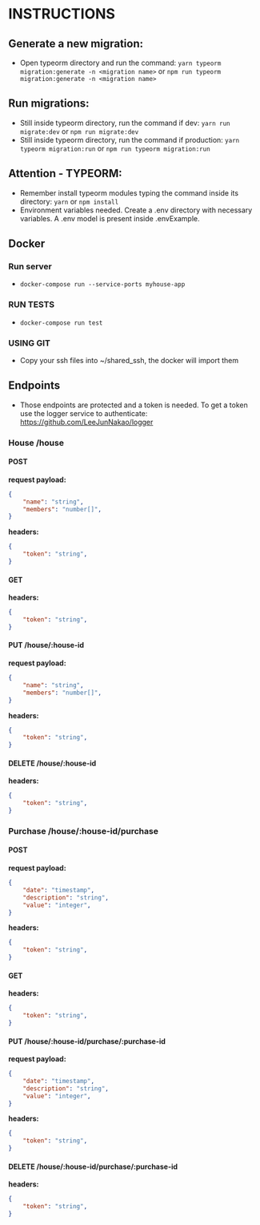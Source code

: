 # INSTRUCTIONS

## Generate a new migration:

* Open typeorm directory and run the command: `yarn typeorm migration:generate -n <migration name>` or `npm run typeorm migration:generate -n <migration name>`

## Run migrations:

* Still inside typeorm directory, run the command if dev: `yarn run migrate:dev` or `npm run migrate:dev`
* Still inside typeorm directory, run the command if production: `yarn typeorm migration:run` or `npm run typeorm migration:run`

## Attention - TYPEORM:

* Remember install typeorm modules typing the command inside its directory: `yarn` or `npm install`
* Environment variables needed. Create a .env directory with necessary variables. A .env model is present inside .envExample.

## Docker 

### Run server

* `docker-compose run --service-ports myhouse-app`

### RUN TESTS

* `docker-compose run test`

### USING GIT

* Copy your ssh files into ~/shared_ssh, the docker will import them

## Endpoints

* Those endpoints are protected and a token is needed. To get a token use the logger service to authenticate: https://github.com/LeeJunNakao/logger 

### House /house  

#### POST

**request payload:**  

```json
{  
    "name": "string",  
    "members": "number[]",  
}  
```

**headers:**  

```json
{  
    "token": "string",  
}  
```

#### GET

**headers:**  

```json
{  
    "token": "string",  
}  
```

#### PUT /house/:house-id  

**request payload:**

```json
{  
    "name": "string",  
    "members": "number[]",  
}  
```

**headers:**  

```json
{  
    "token": "string",  
}  
```

#### DELETE /house/:house-id  

**headers:**  

```json
{  
    "token": "string",  
}  
```

### Purchase /house/:house-id/purchase  

#### POST

**request payload:**  

```json
{  
    "date": "timestamp",  
    "description": "string",  
    "value": "integer",  
}  
```

**headers:**  

```json
{  
    "token": "string",  
}  
```

#### GET

**headers:**  

```json
{  
    "token": "string",  
}  
```

#### PUT /house/:house-id/purchase/:purchase-id  

**request payload:**

```json
{  
    "date": "timestamp",  
    "description": "string",  
    "value": "integer",  
}  
```

**headers:**  

```json
{  
    "token": "string",  
}  
```

#### DELETE /house/:house-id/purchase/:purchase-id  

**headers:**  

```json
{  
    "token": "string",  
}  
```
